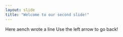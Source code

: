 ```yaml
---
layout: slide
title: "Welcome to our second slide!"
---
```

Here aench wrote a line
Use the left arrow to go back!
